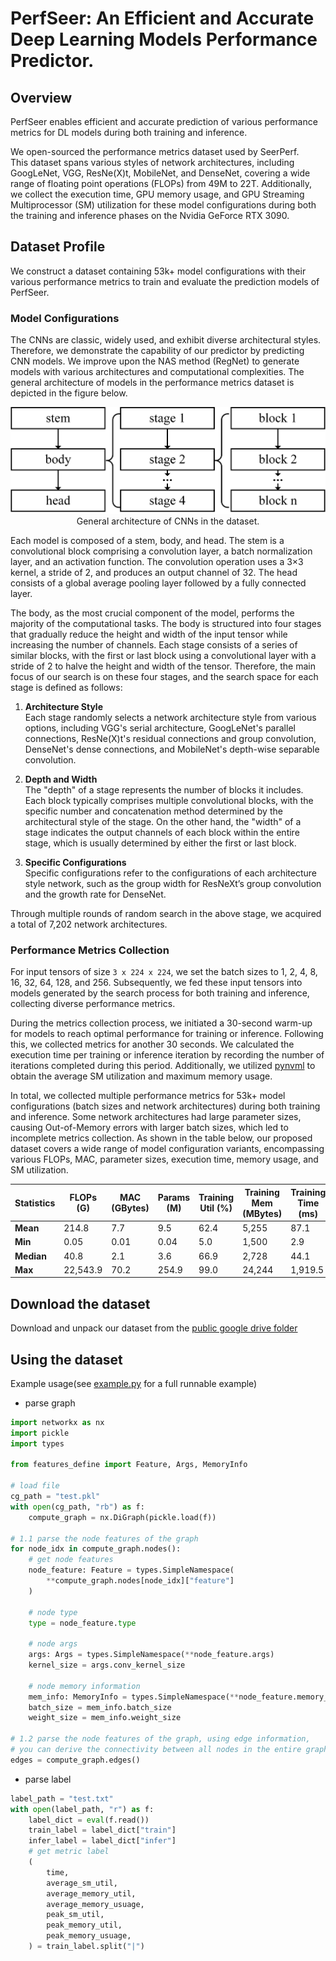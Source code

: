 # PerfSeer: An Efficient and Accurate Deep Learning Models Performance Predictor.
## Overview
PerfSeer enables efficient and accurate prediction of various performance metrics for DL models during both training and inference.

We open-sourced the performance metrics dataset used by SeerPerf.  
This dataset spans various styles of network architectures, including GoogLeNet, VGG, ResNe(X)t, MobileNet, and DenseNet, covering a wide range of floating point operations (FLOPs) from 49M to 22T. Additionally, we collect the execution time, GPU memory usage, and GPU Streaming Multiprocessor (SM) utilization for these model configurations during both the training and inference phases on the Nvidia GeForce RTX 3090.

## Dataset Profile
We construct a dataset containing 53k+ model configurations with their various performance metrics to train and evaluate the prediction models of PerfSeer.

### Model Configurations
The CNNs are classic, widely used, and exhibit diverse architectural styles. Therefore, we demonstrate the capability of our predictor by predicting CNN models. We improve upon the NAS method (RegNet) to generate models with various architectures and computational complexities. The general architecture of models in the performance metrics dataset is depicted in the figure below.
<center>
  <img src="./general_model.jpg" alt="General Model" width="600"/>
  <figcaption>General architecture of CNNs in the dataset.</figcaption>
</center>

Each model is composed of a stem, body, and head. The stem is a convolutional block comprising a convolution layer, a batch normalization layer, and an activation function. The convolution operation uses a 3×3 kernel, a stride of 2, and produces an output channel of 32. The head consists of a global average pooling layer followed by a fully connected layer.

The body, as the most crucial component of the model, performs the majority of the computational tasks. The body is structured into four stages that gradually reduce the height and width of the input tensor while increasing the number of channels. Each stage consists of a series of similar blocks, with the first or last block using a convolutional layer with a stride of 2 to halve the height and width of the tensor. Therefore, the main focus of our search is on these four stages, and the search space for each stage is defined as follows:

1. **Architecture Style**  
   Each stage randomly selects a network architecture style from various options, including VGG's serial architecture, GoogLeNet's parallel connections, ResNe(X)t's residual connections and group convolution, DenseNet's dense connections, and MobileNet's depth-wise separable convolution.

2. **Depth and Width**  
   The "depth" of a stage represents the number of blocks it includes. Each block typically comprises multiple convolutional blocks, with the specific number and concatenation method determined by the architectural style of the stage. On the other hand, the "width" of a stage indicates the output channels of each block within the entire stage, which is usually determined by either the first or last block.

3. **Specific Configurations**  
   Specific configurations refer to the configurations of each architecture style network, such as the group width for ResNeXt’s group convolution and the growth rate for DenseNet.

Through multiple rounds of random search in the above stage, we acquired a total of 7,202 network architectures.

### Performance Metrics Collection

For input tensors of size `3 x 224 x 224`, we set the batch sizes to 1, 2, 4, 8, 16, 32, 64, 128, and 256. Subsequently, we fed these input tensors into models generated by the search process for both training and inference, collecting diverse performance metrics.

During the metrics collection process, we initiated a 30-second warm-up for models to reach optimal performance for training or inference. Following this, we collected metrics for another 30 seconds. We calculated the execution time per training or inference iteration by recording the number of iterations completed during this period. Additionally, we utilized [pynvml](https://pypi.org/project/pynvml) to obtain the average SM utilization and maximum memory usage.

In total, we collected multiple performance metrics for 53k+ model configurations (batch sizes and network architectures) during both training and inference. Some network architectures had large parameter sizes, causing Out-of-Memory errors with larger batch sizes, which led to incomplete metrics collection. As shown in the table below, our proposed dataset covers a wide range of model configuration variants, encompassing various FLOPs, MAC, parameter sizes, execution time, memory usage, and SM utilization.

| Statistics | FLOPs (G) | MAC (GBytes) | Params (M) | Training Util (%) | Training Mem (MBytes) | Training Time (ms) | Inference Util (%) | Inference Mem (MBytes) | Inference Time (ms) |
|------------|-----------|--------------|------------|-------------------|-----------------------|--------------------|---------------------|------------------------|---------------------|
| **Mean**   | 214.8     | 7.7          | 9.5        | 62.4              | 5,255                 | 87.1               | 72.9                | 2,412                  | 23.8                |
| **Min**    | 0.05      | 0.01         | 0.04       | 5.0               | 1,500                 | 2.9                | 8.0                 | 1,410                  | 0.8                 |
| **Median** | 40.8      | 2.1          | 3.6        | 66.9              | 2,728                 | 44.1               | 97.0                | 1,790                  | 9.2                 |
| **Max**    | 22,543.9  | 70.2         | 254.9      | 99.0              | 24,244                | 1,919.5            | 99.0                | 19,462                 | 554.5               |





## Download the dataset 
Download and unpack our dataset from the [public google drive folder](https://drive.google.com/drive/folders/15anTR-bBTTfvXx9aQXp1BlMcqXjJsmmW?usp=sharing)

## Using the dataset
Example usage(see [example.py](util_dataset/example.py) for a full runnable example)
- parse graph
```python
import networkx as nx
import pickle
import types

from features_define import Feature, Args, MemoryInfo

# load file
cg_path = "test.pkl"
with open(cg_path, "rb") as f:
    compute_graph = nx.DiGraph(pickle.load(f))

# 1.1 parse the node features of the graph
for node_idx in compute_graph.nodes():
    # get node features
    node_feature: Feature = types.SimpleNamespace(
        **compute_graph.nodes[node_idx]["feature"]
    )

    # node type
    type = node_feature.type

    # node args
    args: Args = types.SimpleNamespace(**node_feature.args)
    kernel_size = args.conv_kernel_size

    # node memory information
    mem_info: MemoryInfo = types.SimpleNamespace(**node_feature.memory_info)
    batch_size = mem_info.batch_size
    weight_size = mem_info.weight_size

# 1.2 parse the node features of the graph, using edge information,
# you can derive the connectivity between all nodes in the entire graph.
edges = compute_graph.edges()
```
- parse label
```python
label_path = "test.txt"
with open(label_path, "r") as f:
    label_dict = eval(f.read())
    train_label = label_dict["train"]
    infer_label = label_dict["infer"]
    # get metric label
    (
        time,
        average_sm_util,
        average_memory_util,
        average_memory_usuage,
        peak_sm_util,
        peak_memory_util,
        peak_memory_usuage,
    ) = train_label.split("|")
```
